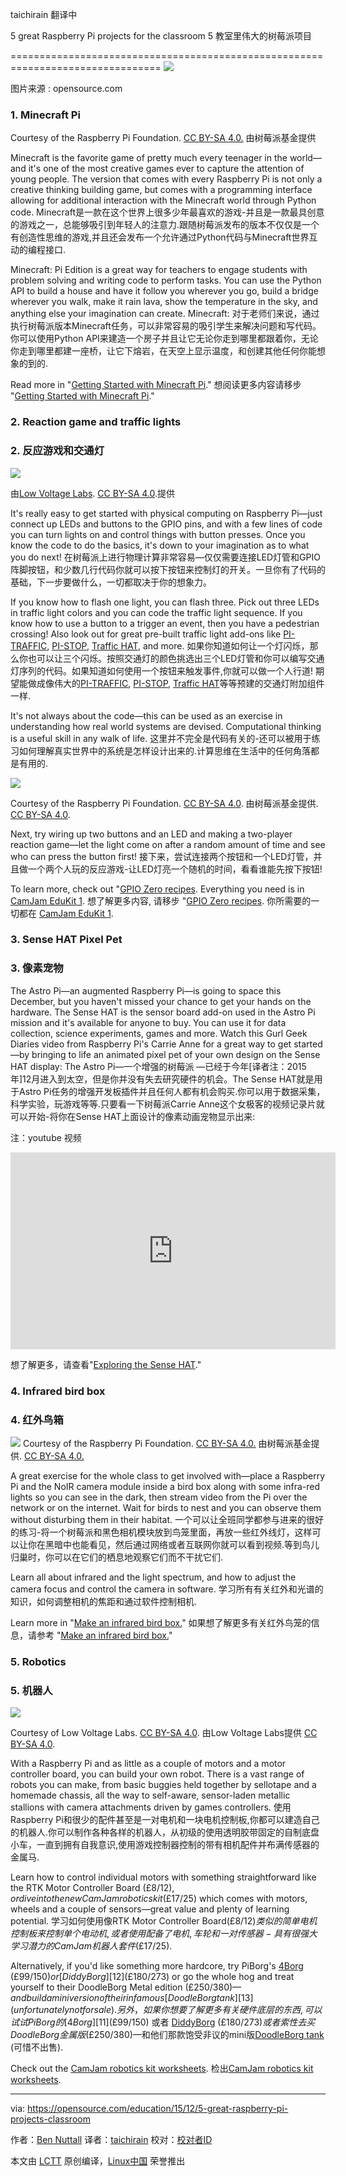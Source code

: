 taichirain 翻译中

5 great Raspberry Pi projects for the classroom
5 教室里伟大的树莓派项目

================================================================================
![](https://opensource.com/sites/default/files/styles/image-full-size/public/images/life/osdc-open-source-yearbook-lead3.png)

图片来源 : opensource.com

### 1. Minecraft Pi ###

Courtesy of the Raspberry Pi Foundation. [CC BY-SA 4.0.][1]
由树莓派基金提供

Minecraft is the favorite game of pretty much every teenager in the world—and it's one of the most creative games ever to capture the attention of young people. The version that comes with every Raspberry Pi is not only a creative thinking building game, but comes with a programming interface allowing for additional interaction with the Minecraft world through Python code.
Minecraft是一款在这个世界上很多少年最喜欢的游戏-并且是一款最具创意的游戏之一，总能够吸引到年轻人的注意力.跟随树莓派发布的版本不仅仅是一个有创造性思维的游戏,并且还会发布一个允许通过Python代码与Minecraft世界互动的编程接口.

Minecraft: Pi Edition is a great way for teachers to engage students with problem solving and writing code to perform tasks. You can use the Python API to build a house and have it follow you wherever you go, build a bridge wherever you walk, make it rain lava, show the temperature in the sky, and anything else your imagination can create.
Minecraft: 对于老师们来说，通过执行树莓派版本Minecraft任务，可以非常容易的吸引学生来解决问题和写代码。你可以使用Python API来建造一个房子并且让它无论你走到哪里都跟着你，无论你走到哪里都建一座桥，让它下熔岩，在天空上显示温度，和创建其他任何你能想象的到的.

Read more in "[Getting Started with Minecraft Pi][2]."
想阅读更多内容请移步 "[Getting Started with Minecraft Pi][2]."

### 2. Reaction game and traffic lights ###
### 2. 反应游戏和交通灯 ###

![](https://opensource.com/sites/default/files/pi_traffic_installed_yellow_led_on.jpg)

由[Low Voltage Labs][3]. [CC BY-SA 4.0][1].提供

It's really easy to get started with physical computing on Raspberry Pi—just connect up LEDs and buttons to the GPIO pins, and with a few lines of code you can turn lights on and control things with button presses. Once you know the code to do the basics, it's down to your imagination as to what you do next!
在树莓派上进行物理计算非常容易—仅仅需要连接LED灯管和GPIO阵脚按钮，和少数几行代码你就可以按下按钮来控制灯的开关。一旦你有了代码的基础，下一步要做什么，一切都取决于你的想象力。

If you know how to flash one light, you can flash three. Pick out three LEDs in traffic light colors and you can code the traffic light sequence. If you know how to use a button to a trigger an event, then you have a pedestrian crossing! Also look out for great pre-built traffic light add-ons like [PI-TRAFFIC][4], [PI-STOP][5], [Traffic HAT][6], and more.
如果你知道如何让一个灯闪烁，那么你也可以让三个闪烁。按照交通灯的颜色挑选出三个LED灯管和你可以编写交通灯序列的代码。如果知道如何使用一个按钮来触发事件,你就可以做一个人行道! 期望能做成像伟大的[PI-TRAFFIC][4], [PI-STOP][5], [Traffic HAT][6]等等预建的交通灯附加组件一样.

It's not always about the code—this can be used as an exercise in understanding how real world systems are devised. Computational thinking is a useful skill in any walk of life.
这里并不完全是代码有关的-还可以被用于练习如何理解真实世界中的系统是怎样设计出来的.计算思维在生活中的任何角落都是有用的.

![](https://opensource.com/sites/default/files/reaction-game.png)

Courtesy of the Raspberry Pi Foundation. [CC BY-SA 4.0][1].
由树莓派基金提供. [CC BY-SA 4.0][1].

Next, try wiring up two buttons and an LED and making a two-player reaction game—let the light come on after a random amount of time and see who can press the button first!
接下来，尝试连接两个按钮和一个LED灯管，并且做一个两个人玩的反应游戏-让LED灯亮一个随机的时间，看看谁能先按下按钮!

To learn more, check out "[GPIO Zero recipes][7]. Everything you need is in [CamJam EduKit 1][8].
想了解更多内容, 请移步 "[GPIO Zero recipes][7]. 你所需要的一切都在 [CamJam EduKit 1][8].

### 3. Sense HAT Pixel Pet ###
### 3. 像素宠物 ###

The Astro Pi—an augmented Raspberry Pi—is going to space this December, but you haven't missed your chance to get your hands on the hardware. The Sense HAT is the sensor board add-on used in the Astro Pi mission and it's available for anyone to buy. You can use it for data collection, science experiments, games and more. Watch this Gurl Geek Diaries video from Raspberry Pi's Carrie Anne for a great way to get started—by bringing to life an animated pixel pet of your own design on the Sense HAT display:
The Astro Pi—一个增强的树莓派 —已经于今年[译者注：2015年]12月进入到太空，但是你并没有失去研究硬件的机会。The Sense HAT就是用于Astro Pi任务的增强开发板插件并且任何人都有机会购买.你可以用于数据采集，科学实验，玩游戏等等.只要看一下树莓派Carrie Anne这个女极客的视频记录片就可以开始-将你在Sense HAT上面设计的像素动画宠物显示出来:

注：youtube 视频
<iframe width="520" height="315" frameborder="0" src="https://www.youtube.com/embed/gfRDFvEVz-w" allowfullscreen=""></iframe>

想了解更多，请查看"[Exploring the Sense HAT][9]."

### 4. Infrared bird box ###
### 4. 红外鸟箱 ###

![](https://opensource.com/sites/default/files/ir-bird-box.png)
Courtesy of the Raspberry Pi Foundation. [CC BY-SA 4.0.][1]
由树莓派基金提供. [CC BY-SA 4.0.][1]

A great exercise for the whole class to get involved with—place a Raspberry Pi and the NoIR camera module inside a bird box along with some infra-red lights so you can see in the dark, then stream video from the Pi over the network or on the internet. Wait for birds to nest and you can observe them without disturbing them in their habitat.
一个可以让全班同学都参与进来的很好的练习-将一个树莓派和黑色相机模块放到鸟笼里面，再放一些红外线灯，这样可以让你在黑暗中也能看见，然后通过网络或者互联网你就可以看到视频.等到鸟儿归巢时，你可以在它们的栖息地观察它们而不干扰它们.

Learn all about infrared and the light spectrum, and how to adjust the camera focus and control the camera in software.
学习所有有关红外和光谱的知识，如何调整相机的焦距和通过软件控制相机.

Learn more in "[Make an infrared bird box.][10]"
如果想了解更多有关红外鸟笼的信息，请参考 "[Make an infrared bird box.][10]"

### 5. Robotics ###
### 5. 机器人 ###

![](https://opensource.com/sites/default/files/edukit3_1500-alex-eames-sm.jpg)

Courtesy of Low Voltage Labs. [CC BY-SA 4.0][1].
由Low Voltage Labs提供 [CC BY-SA 4.0][1].

With a Raspberry Pi and as little as a couple of motors and a motor controller board, you can build your own robot. There is a vast range of robots you can make, from basic buggies held together by sellotape and a homemade chassis, all the way to self-aware, sensor-laden metallic stallions with camera attachments driven by games controllers.
使用Raspberry Pi和很少的配件甚至是一对电机和一块电机控制板,你都可以建造自己的机器人.你可以制作各种各样的机器人，从初级的使用透明胶带固定的自制底盘小车，一直到拥有自我意识,使用游戏控制器控制的带有相机配件并布满传感器的金属马.

Learn how to control individual motors with something straightforward like the RTK Motor Controller Board (£8/$12), or dive into the new CamJam robotics kit (£17/$25) which comes with motors, wheels and a couple of sensors—great value and plenty of learning potential.
学习如何使用像RTK Motor Controller Board(£8/$12)类似的简单电机控制板来控制单个电动机,或者使用配备了电机,车轮和一对传感器-具有很强大学习潜力的CamJam机器人套件(£17/$25).

Alternatively, if you'd like something more hardcore, try PiBorg's [4Borg][11] (£99/$150) or [DiddyBorg][12] (£180/$273) or go the whole hog and treat yourself to their DoodleBorg Metal edition (£250/$380)—and build a mini version of their infamous [DoodleBorg tank][13] (unfortunately not for sale).
另外，如果你想要了解更多有关硬件底层的东西,可以试试PiBorg的 [4Borg][11] (£99/$150) 或者 [DiddyBorg][12] (£180/$273) 或者 索性去买DoodleBorg金属版 (£250/$380)—和他们那款饱受非议的mini版[DoodleBorg tank][13] (可惜不出售).


Check out the [CamJam robotics kit worksheets][14].
检出[CamJam robotics kit worksheets][14].


--------------------------------------------------------------------------------

via: https://opensource.com/education/15/12/5-great-raspberry-pi-projects-classroom

作者：[Ben Nuttall][a]
译者：[taichirain](https://github.com/taichirain)
校对：[校对者ID](https://github.com/校对者ID)

本文由 [LCTT](https://github.com/LCTT/TranslateProject) 原创编译，[Linux中国](https://linux.cn/) 荣誉推出

[a]:https://opensource.com/users/bennuttall
[1]:https://creativecommons.org/licenses/by-sa/4.0/
[2]:https://opensource.com/life/15/5/getting-started-minecraft-pi
[3]:http://lowvoltagelabs.com/
[4]:http://lowvoltagelabs.com/products/pi-traffic/
[5]:http://4tronix.co.uk/store/index.php?rt=product/product&product_id=390
[6]:https://ryanteck.uk/hats/1-traffichat-0635648607122.html
[7]:http://pythonhosted.org/gpiozero/recipes/
[8]:http://camjam.me/?page_id=236
[9]:https://opensource.com/life/15/10/exploring-raspberry-pi-sense-hat
[10]:https://www.raspberrypi.org/learning/infrared-bird-box/
[11]:https://www.piborg.org/4borg
[12]:https://www.piborg.org/diddyborg
[13]:https://www.piborg.org/doodleborg
[14]:http://camjam.me/?page_id=1035#worksheets

